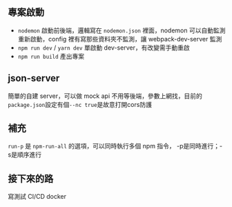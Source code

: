 ## 專案啟動
- `nodemon`
啟動前後端，邏輯寫在 `nodemon.json` 裡面，nodemon 可以自動監測重新啟動，config 裡有寫那些資料夾不監測，讓 webpack-dev-server 監測
- `npm run dev` / `yarn dev` 單啟動 dev-server，有改變需手動重啟
- `npm run build` 產出專案
## json-server
簡單的自建 server，可以做 mock api 不用等後端，參數上網找，目前的`package.json`設定有個`--nc true`是故意打開cors防護
## 補充
`run-p` 是 `npm-run-all` 的選項，可以同時執行多個 npm 指令， -p是同時進行；-s是順序進行

## 接下來的路
寫測試
CI/CD
docker
